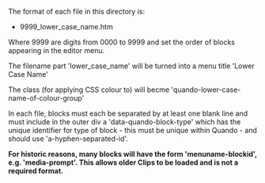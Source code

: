 The format of each file in this directory is:

  - 9999_lower_case_name.htm

Where 9999 are digits from 0000 to 9999 and set the order of blocks appearing in the editor menu.

The filename part 'lower_case_name' will be turned into a menu title 'Lower Case Name'

The class (for applying CSS colour to) will becme 'quando-lower-case-name-of-colour-group'

In each file, blocks must each be separated by at least one blank line and must include in the outer div a 'data-quando-block-type' which has the unique identifier for type of block - this must be unique within Quando - and should use 'a-hyphen-separated-id'.

__For historic reasons, many blocks will have the form 'menuname-blockid', e.g. 'media-prompt'.  This allows older Clips to be loaded and is not a required format.__